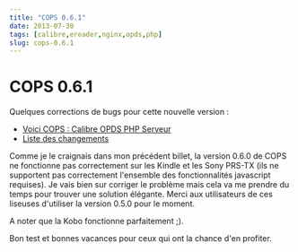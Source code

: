 ```yaml
---
title: "COPS 0.6.1"
date: 2013-07-30
tags: [calibre,ereader,nginx,opds,php]
slug: cops-0.6.1
---
```

# COPS 0.6.1

Quelques corrections de bugs pour cette nouvelle version :

* [Voici COPS : Calibre OPDS PHP Serveur](/fr/oss/calibre-opds-php-server)
* [Liste des changements](/fr/oss/calibre-opds-php-server-changelog)

Comme je le craignais dans mon précédent billet, la version 0.6.0 de COPS ne fonctionne pas correctement sur les Kindle et les Sony PRS-TX (ils ne supportent pas correctement l'ensemble des fonctionnalités javascript requises). Je vais bien sur corriger le problème mais cela va me prendre du temps pour trouver une solution élégante. Merci aux utilisateurs de ces liseuses d'utiliser la version 0.5.0 pour le moment.

A noter que la Kobo fonctionne parfaitement ;).

Bon test et bonnes vacances pour ceux qui ont la chance d'en profiter.

